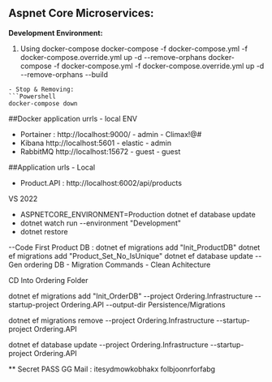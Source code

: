 ## Aspnet Core Microservices:

**Development Environment:**
1. Using docker-compose
docker-compose -f docker-compose.yml -f docker-compose.override.yml up -d --remove-orphans
docker-compose -f docker-compose.yml -f docker-compose.override.yml up -d --remove-orphans --build
```
- Stop & Removing:
```Powershell
docker-compose down
```
##Docker application urrls - local ENV
- Portainer : http://localhost:9000/ - admin - Climax!@#
- Kibana http://localhost:5601 - elastic - admin
- RabbitMQ http://localhost:15672 - guest - guest

##Application urls - Local
- Product.API : http://localhost:6002/api/products


VS 2022
- ASPNETCORE_ENVIRONMENT=Production dotnet ef database update
- dotnet watch run --environment "Development"
- dotnet restore


--Code First Product DB :
dotnet ef migrations add "Init_ProductDB"
dotnet ef migrations add "Product_Set_No_IsUnique"
dotnet ef database update
--Gen ordering DB - Migration Commands - Clean Achitecture

CD Into Ordering Folder

dotnet ef migrations add  "Init_OrderDB" --project Ordering.Infrastructure --startup-project Ordering.API --output-dir Persistence/Migrations

dotnet ef migrations remove --project Ordering.Infrastructure --startup-project Ordering.API 

dotnet ef database update --project Ordering.Infrastructure --startup-project Ordering.API 


** Secret 
PASS GG Mail : itesydmowkobhakx folbjoonrforfabg